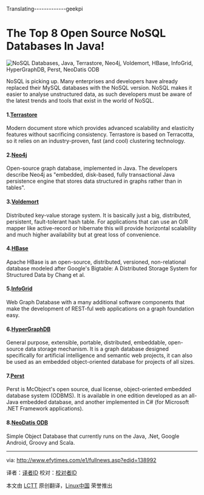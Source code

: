 Translating-------------geekpi


The Top 8 Open Source NoSQL Databases In Java!
================================================================================
![NoSQL Databases, Java, Terrastore, Neo4j, Voldemort, HBase, InfoGrid, HyperGraphDB, Perst, NeoDatis ODB](http://www.efytimes.com/admin/useradmin/photo/R6eL24207PM5202014.jpg)

NoSQL is picking up. Many enterprises and developers have already replaced their MySQL databases with the NoSQL version. NoSQL makes it easier to analyse unstructured data, as such developers must be aware of the latest trends and tools that exist in the world of NoSQL.

#### 1.[Terrastore][1] ####

Modern document store which provides advanced scalability and elasticity features without sacrificing consistency. Terrastore is based on Terracotta, so it relies on an industry-proven, fast (and cool) clustering technology.

#### 2.[Neo4j][2] ####

Open-source graph database, implemented in Java. The developers describe Neo4j as "embedded, disk-based, fully transactional Java persistence engine that stores data structured in graphs rather than in tables".

#### 3.[Voldemort][3] ####

Distributed key-value storage system. It is basically just a big, distributed, persistent, fault-tolerant hash table. For applications that can use an O/R mapper like active-record or hibernate this will provide horizontal scalability and much higher availability but at great loss of convenience.

#### 4.[HBase][4] ####

Apache HBase is an open-source, distributed, versioned, non-relational database modeled after Google's Bigtable: A Distributed Storage System for Structured Data by Chang et al.

#### 5.[InfoGrid][5] ####

Web Graph Database with a many additional software components that make the development of REST-ful web applications on a graph foundation easy.

#### 6.[HyperGraphDB][6] ####

General purpose, extensible, portable, distributed, embeddable, open-source data storage mechanism. It is a graph database designed specifically for artificial intelligence and semantic web projects, it can also be used as an embedded object-oriented database for projects of all sizes.

#### 7.[Perst][7] ####

Perst is McObject's open source, dual license, object-oriented embedded database system (ODBMS). It is available in one edition developed as an all-Java embedded database, and another implemented in C# (for Microsoft .NET Framework applications).

#### 8.[NeoDatis ODB][8] ####

Simple Object Database that currently runs on the Java, .Net, Google Android, Groovy and Scala. 

--------------------------------------------------------------------------------

via: http://www.efytimes.com/e1/fullnews.asp?edid=138992

译者：[译者ID](https://github.com/译者ID) 校对：[校对者ID](https://github.com/校对者ID)

本文由 [LCTT](https://github.com/LCTT/TranslateProject) 原创翻译，[Linux中国](http://linux.cn/) 荣誉推出

[1]:https://code.google.com/p/terrastore/
[2]:http://www.neo4j.org/
[3]:http://www.project-voldemort.com/voldemort/
[4]:http://hbase.apache.org/
[5]:http://infogrid.org/trac/
[6]:http://www.kobrix.com/hgdb.jsp
[7]:http://www.mcobject.com/perst/
[8]:http://neodatis.wikidot.com/
